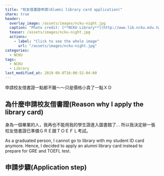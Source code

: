 ```yaml
---
title: "校友借書證申請(Alumni library card application)"
share: true
header:
  overlay_image: /assets/images/ncku-night.jpg
  caption: "Photo credit: [**NCKU Library**](http://www.lib.ncku.edu.tw)"
  teaser: /assets/images/ncku-night.jpg
  actions:
    - label: "Click to see the whole image"
      url: "/assets/images/ncku-night.jpg"
categories:
  - NCKU
tags:
  - NCKU
  - Library
last_modified_at: 2019-09-8T16:00:52-04:00
---
```


申請校友借書證一點都不難～～只是價格小貴了一點ＸＤ

## 為什麼申請校友借書證(Reason why I apply the library card)

身為一個畢業的人，我再也不能用我的學生證進入圖書館了...
所以我決定辦一張校友借書證已準備ＧＲＥ跟ＴＯＥＦＬ考試。

As a graduated person, I cannot go to library with my student ID card anymore.
Hence, I decided to apply an alumni library card instead to prepare for 
GRE and TOEFL test.

## 申請步驟(Application step)





